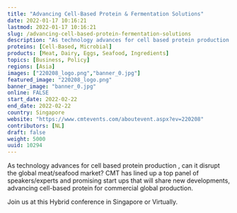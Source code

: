 ```yaml
---
title: "Advancing Cell-Based Protein & Fermentation Solutions"
date: 2022-01-17 10:16:21
lastmod: 2022-01-17 10:16:21
slug: /advancing-cell-based-protein-fermentation-solutions
description: "As technology advances for cell based protein production , can it disrupt the global meat/seafood market? CMT has lined up a top panel of speakers/experts and promising start ups that will share new developments, advancing cell-based protein for commercial global production.Join us at this Hybrid conference in Singapore or Virtually."
proteins: [Cell-Based, Microbial]
products: [Meat, Dairy, Eggs, Seafood, Ingredients]
topics: [Business, Policy]
regions: [Asia]
images: ["220208_logo.png","banner_0.jpg"]
featured_image: "220208_logo.png"
banner_image: "banner_0.jpg"
online: FALSE
start_date: 2022-02-22
end_date: 2022-02-22
country: Singapore
website: "https://www.cmtevents.com/aboutevent.aspx?ev=220208"
contributors: [NL]
draft: false
weight: 5000
uuid: 10294
---
```

<p>As technology advances for cell based protein production , can it disrupt the global meat/seafood market? CMT has lined up a top panel of speakers/experts and promising start ups that will share new developments, advancing cell-based protein for commercial global production.</p>
<p>Join us at this Hybrid conference in Singapore or Virtually.</p>
